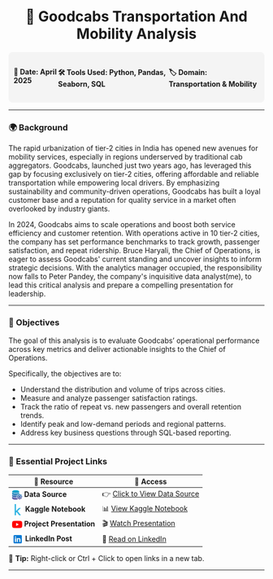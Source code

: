 
<h1 align="center"> 🚕 Goodcabs Transportation And Mobility Analysis</h1>

<div style="display: flex; justify-content: space-between; padding: 10px; background-color: #f4f4f4; border-radius: 8px;">
    <h4>📅 Date: April 2025</h4>
    <h4>🛠️ Tools Used: Python, Pandas, Seaborn, SQL</h4>
    <h4>🏷️ Domain: Transportation & Mobility</h4>
</div>


---

### 🌍 Background  
The rapid urbanization of tier-2 cities in India has opened new avenues for mobility services, especially in regions underserved by traditional cab aggregators. Goodcabs, launched just two years ago, has leveraged this gap by focusing exclusively on tier-2 cities, offering affordable and reliable transportation while empowering local drivers. By emphasizing sustainability and community-driven operations, Goodcabs has built a loyal customer base and a reputation for quality service in a market often overlooked by industry giants.

In 2024, Goodcabs aims to scale operations and boost both service efficiency and customer retention. With operations active in 10 tier-2 cities, the company has set performance benchmarks to track growth, passenger satisfaction, and repeat ridership. Bruce Haryali, the Chief of Operations, is eager to assess Goodcabs' current standing and uncover insights to inform strategic decisions. With the analytics manager occupied, the responsibility now falls to Peter Pandey, the company's inquisitive data analyst(me), to lead this critical analysis and prepare a compelling presentation for leadership.

---

### 🎯 Objectives  
The goal of this analysis is to evaluate Goodcabs’ operational performance across key metrics and deliver actionable insights to the Chief of Operations.

Specifically, the objectives are to:

- Understand the distribution and volume of trips across cities.
- Measure and analyze passenger satisfaction ratings.
- Track the ratio of repeat vs. new passengers and overall retention trends.
- Identify peak and low-demand periods and regional patterns.
- Address key business questions through SQL-based reporting.

---


###  📂 Essential Project Links  

| 🧭 Resource | 🔗 Access |
|------------|----------|
| <img src="https://github.com/Chakradhar-M/PBI_Images/blob/main/Portfolio_Icons/database.png?raw=true" width="20" style="vertical-align:middle;"> **Data Source** | 👉 [Click to View Data Source](https://codebasics.io/challenge/codebasics-resume-project-challenge/16) |
| <img src="https://github.com/Chakradhar-M/PBI_Images/blob/main/Portfolio_Icons/kaggle.png?raw=true?raw=true" width="22" style="vertical-align:middle;"> **Kaggle Notebook** | 📊 [View Kaggle Notebook](#) |
| <img src="https://github.com/Chakradhar-M/PBI_Images/blob/main/Portfolio_Icons/youtube.png?raw=true" width="20" style="vertical-align:middle;"> **Project Presentation** | 🎬 [Watch Presentation](#) |
| <img src="https://github.com/Chakradhar-M/PBI_Images/blob/main/Portfolio_Icons/linkedin.png?raw=true" width="22" style="vertical-align:middle;"> **LinkedIn Post** | 🔗 [Read on LinkedIn](#) |

📌 **Tip:** Right-click or Ctrl + Click to open links in a new tab.

---
